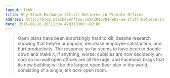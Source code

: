 ```yaml
---
layout: link
title: Why Stack Exchange (Still) Believes in Private Offices
address: http://blog.stackoverflow.com/2015/01/why-we-still-believe-in-private-offices/
date: 2015-01-16 20:11:04.478313000 -08:00
---
```


> Open plans have been surprisingly hard to kill, despite research showing that they’re unpopular, decrease employee satisfaction, and hurt productivity. The response so far seems to have been to double down and make it, if anything, worse: cubicles are now decidedly un-cool so no-wall open offices are all the rage, and Facebook brags that its new building will be the largest open floor plan in the world, consisting of a single, *ten acre* open room.
